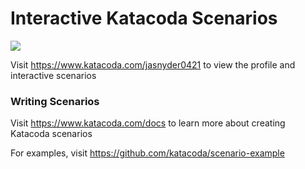 # Interactive Katacoda Scenarios

[![](http://shields.katacoda.com/katacoda/jasnyder0421/count.svg)](https://www.katacoda.com/jasnyder0421 "Get your profile on Katacoda.com")

Visit https://www.katacoda.com/jasnyder0421 to view the profile and interactive scenarios

### Writing Scenarios
Visit https://www.katacoda.com/docs to learn more about creating Katacoda scenarios

For examples, visit https://github.com/katacoda/scenario-example
